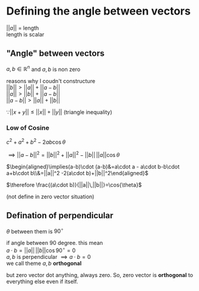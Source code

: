 # Defining the angle between vectors

$||a||$ = length  
length is scalar
  
## "Angle" between vectors
$a, b\in \mathbb{R}^n$ and $a, b$ is non zero  

reasons why I coudn't constructure  
$||b|| \gt ||a|| + ||a - b||$  
$||a|| \gt ||b|| + ||a - b||$  
$||a - b|| \gt ||a|| + ||b||$  

$\because ||x+y||\le ||x||+||y||$ (triangle inequality)  

### Low of Cosine
$c^2 + a^2 + b^2-2ab\cos{\theta}$  

$\implies||a-b||^2 = ||b||^2+||a||^2-||b||\,||a||\cos{\theta}$  

$\begin{aligned}\implies(a-b)\cdot (a-b)&=a\cdot a - a\cdot b-b\cdot a+b\cdot b\\&=||a||^2 -2(a\cdot b)+||b||^2\end{aligned}$  

$\therefore \frac{(a\cdot b)}{||a||\,||b||}=\cos{\theta}$  

(not define in zero vector situation)

## Defination of perpendicular
$\theta$ between them is $90^\circ$  

if angle between 90 degree. this mean  
$a\cdot b =||a||\,||b||\cos{90^\circ} = 0$  
$a, b$ is perpendicular $\implies a\cdot b = 0$  
we call theme $a, b$ **orthogonal**  

but zero vector dot anything, always zero. So, zero vector is **orthogonal**  to everything else even if itself.